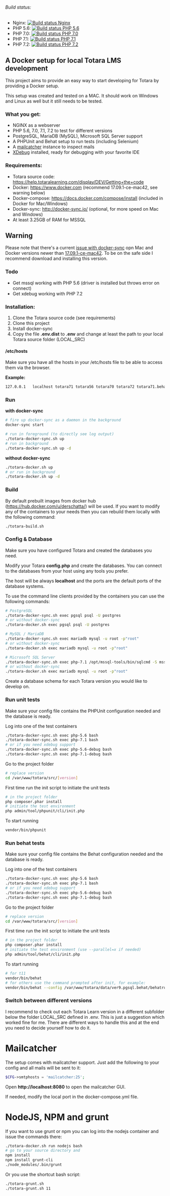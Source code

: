 ###### Build status:
 * Nginx: [![Build status Nginx](https://img.shields.io/docker/build/derschatta/totara-dev-nginx.svg)](https://hub.docker.com/r/derschatta/totara-dev-nginx/)
 * PHP 5.6: [![Build status PHP 5.6](https://img.shields.io/docker/build/derschatta/totara-dev-php56.svg)](https://hub.docker.com/r/derschatta/totara-dev-php56/)
 * PHP 7.0: [![Build status PHP 7.0](https://img.shields.io/docker/build/derschatta/totara-dev-php70.svg)](https://hub.docker.com/r/derschatta/totara-dev-php70/)
 * PHP 7.1: [![Build status PHP 7.1](https://img.shields.io/docker/build/derschatta/totara-dev-php71.svg)](https://hub.docker.com/r/derschatta/totara-dev-php71/)
 * PHP 7.2: [![Build status PHP 7.2](https://img.shields.io/docker/build/derschatta/totara-dev-php72.svg)](https://hub.docker.com/r/derschatta/totara-dev-php72/)

## A Docker setup for local Totara LMS development

This project aims to provide an easy way to start developing for Totara by providing a Docker setup.

This setup was created and tested on a MAC. It should work on Windows and Linux as well but it still needs to be tested.

### What you get:
 * NGINX as a webserver
 * PHP 5.6, 7.0, 7.1, 7.2 to test for different versions
 * PostgreSQL, MariaDB (MySQL), Microsoft SQL Server support
 * A PHPUnit and Behat setup to run tests (including Selenium)
 * A [mailcatcher](https://mailcatcher.me/) instance to inspect mails
 * [XDebug](https://xdebug.org/) installed, ready for debugging with your favorite IDE

### Requirements:
 * Totara source code: https://help.totaralearning.com/display/DEV/Getting+the+code
 * Docker: https://www.docker.com (recommend 17.09.1-ce-mac42, see warning below)
 * Docker-compose: https://docs.docker.com/compose/install (included in Docker for Mac/Windows)
 * Docker-sync: http://docker-sync.io/ (optional, for more speed on Mac and Windows)
 * At least 3.25GB of RAM for MSSQL

## Warning
Please note that there's a current [issue with docker-sync](https://github.com/EugenMayer/docker-sync/issues/517) opn Mac and Docker versions newer than [17.09.1-ce-mac42](https://docs.docker.com/docker-for-mac/release-notes/#docker-community-edition-17091-ce-mac42-2017-12-11-stable). To be on the safe side I recommend download and installing this version.

### Todo

 * Get mssql working with PHP 5.6 (driver is installed but throws error on connect)
 * Get xdebug working with PHP 7.2

### Installation:
 1. Clone the Totara source code (see requirements) 
 1. Clone this project
 1. Install docker-sync
 1. Copy the file __.env.dist__ to __.env__ and change at least the path to your local Totara source folder (LOCAL_SRC)

#### /etc/hosts
Make sure you have all the hosts in your /etc/hosts file to be able to access them via the browser.

__Example:__
```bash
127.0.0.1   localhost totara71 totara56 totara70 totara72 totara71.behat totara56.behat
```

### Run

__with docker-sync__

```bash
# fire up docker-sync as a daemon in the background
docker-sync start
```

```bash
# run in foreground (to directly see log output)
./totara-docker-sync.sh up
# run in background
./totara-docker-sync.sh up -d  
```

__without docker-sync__
```bash
./totara-docker.sh up 
# or run in background
./totara-docker.sh up -d 
```

### Build

By default prebuilt images from docker hub (https://hub.docker.com/u/derschatta/) will be used. If you want to modify any of the containers to your needs then you can rebuild them locally with the following command:

```bash
./totara-build.sh
```

### Config & Database

Make sure you have configured Totara and created the databases you need.

Modify your Totara __config.php__ and create the databases. You can connect to the databases from your host using any tools you prefer.

The host will be always __localhost__ and the ports are the default ports of the database systems.

To use the command line clients provided by the containers you can use the following commands:

```bash
# PostgreSQL
./totara-docker-sync.sh exec pgsql psql -U postgres
# or without docker-sync
./totara-docker.sh exec pgsql psql -U postgres

# MySQL / MariaDB
./totara-docker-sync.sh exec mariadb mysql -u root -p"root"
# or without docker-sync
./totara-docker.sh exec mariadb mysql -u root -p"root"

# Microsoft SQL Server
./totara-docker-sync.sh exec php-7.1 /opt/mssql-tools/bin/sqlcmd -S mssql -U SA -P "Totara.Mssql1"
# or without docker-sync
./totara-docker.sh exec mariadb mysql -u root -p"root"
```

Create a database schema for each Totara version you would like to develop on.

### Run unit tests

Make sure your config file contains the PHPUnit configuration needed and the database is ready.

Log into one of the test containers
```bash
./totara-docker-sync.sh exec php-5.6 bash
./totara-docker-sync.sh exec php-7.1 bash
# or if you need xdebug support
./totara-docker-sync.sh exec php-5.6-debug bash
./totara-docker-sync.sh exec php-7.1-debug bash
```

Go to the project folder
```bash
# replace version
cd /var/www/totara/src/[version]
```

First time run the init script to initiate the unit tests
```bash
# in the project folder
php composer.phar install
# initiate the test environment
php admin/tool/phpunit/cli/init.php
```

To start running
```bash
vendor/bin/phpunit
```

### Run behat tests

Make sure your config file contains the Behat configuration needed and the database is ready.

Log into one of the test containers
```bash
./totara-docker-sync.sh exec php-5.6 bash
./totara-docker-sync.sh exec php-7.1 bash
# or if you need xdebug support
./totara-docker-sync.sh exec php-5.6-debug bash
./totara-docker-sync.sh exec php-7.1-debug bash
```

Go to the project folder
```bash
# replace version
cd /var/www/totara/src/[version]
```

First time run the init script to initiate the unit tests
```bash
# in the project folder
php composer.phar install
# initiate the test environment (use --parallel=x if needed)
php admin/tool/behat/cli/init.php
```

To start running
```bash
# for t11
vendor/bin/behat
# for others use the command prompted after init, for example:
vendor/bin/behat --config /var/www/totara/data/ver9.pgsql.behat/behatrun/behat/behat.yml
```

### Switch between different versions

I recommend to check out each Totara Learn version in a different subfolder below the folder LOCAL_SRC defined in .env. This is just a suggestion which worked fine for me. There are different ways to handle this and at the end you need to decide yourself how to do it.

# Mailcatcher

The setup comes with mailcatcher support. Just add the following to your config and all mails will be sent to it:

```php
$CFG->smtphosts = 'mailcatcher:25';
```

Open __http://localhost:8080__ to open the mailcatcher GUI.

If needed, modify the local port in the docker-compose.yml file.

# NodeJS, NPM and grunt 

If you want to use grunt or npm you can log into the nodejs container and issue the commands there:

```bash
./totara-docker.sh run nodejs bash
# go to your source directory and
npm install
npm install grunt-cli
./node_modules/.bin/grunt
```

Or you use the shortcut bash script:

```bash
./totara-grunt.sh
./totara-grunt.sh 11
``` 
